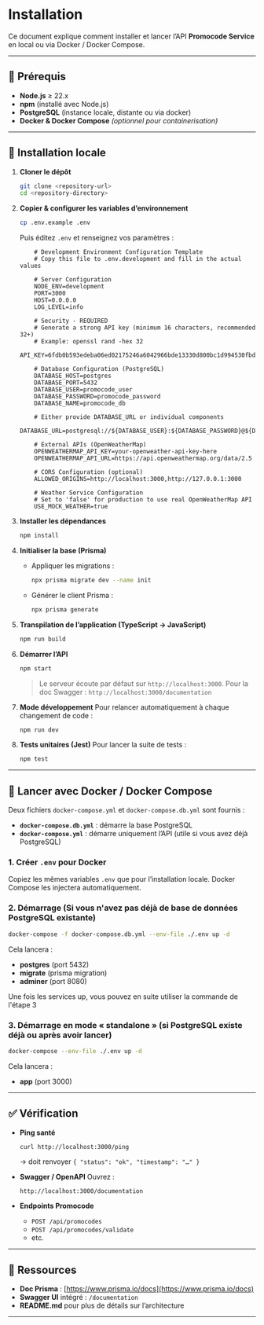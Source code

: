 # Installation

Ce document explique comment installer et lancer l’API **Promocode Service** en local ou via Docker / Docker Compose.

---

## 🔧 Prérequis

- **Node.js** ≥ 22.x
- **npm** (installé avec Node.js)
- **PostgreSQL** (instance locale, distante ou via docker)
- **Docker & Docker Compose** _(optionnel pour containerisation)_

---

## 🏡 Installation locale

1. **Cloner le dépôt**

    ```bash
    git clone <repository-url>
    cd <repository-directory>
    ```

2. **Copier & configurer les variables d’environnement**

    ```bash
    cp .env.example .env
    ```

    Puis éditez `.env` et renseignez vos paramètres :

    ```dotenv
        # Development Environment Configuration Template
        # Copy this file to .env.development and fill in the actual values

        # Server Configuration
        NODE_ENV=development
        PORT=3000
        HOST=0.0.0.0
        LOG_LEVEL=info

        # Security - REQUIRED
        # Generate a strong API key (minimum 16 characters, recommended 32+)
        # Example: openssl rand -hex 32
        API_KEY=6fdb0b593edeba06ed02175246a6042966bde13330d800bc1d994530fbdbe89d

        # Database Configuration (PostgreSQL)
        DATABASE_HOST=postgres
        DATABASE_PORT=5432
        DATABASE_USER=promocode_user
        DATABASE_PASSWORD=promocode_password
        DATABASE_NAME=promocode_db

        # Either provide DATABASE_URL or individual components
        DATABASE_URL=postgresql://${DATABASE_USER}:${DATABASE_PASSWORD}@${DATABASE_HOST}:${DATABASE_PORT}/${DATABASE_NAME}

        # External APIs (OpenWeatherMap)
        OPENWEATHERMAP_API_KEY=your-openweather-api-key-here
        OPENWEATHERMAP_API_URL=https://api.openweathermap.org/data/2.5

        # CORS Configuration (optional)
        ALLOWED_ORIGINS=http://localhost:3000,http://127.0.0.1:3000

        # Weather Service Configuration
        # Set to 'false' for production to use real OpenWeatherMap API
        USE_MOCK_WEATHER=true
    ```

3. **Installer les dépendances**

    ```bash
    npm install
    ```

4. **Initialiser la base (Prisma)**

    - Appliquer les migrations :

        ```bash
        npx prisma migrate dev --name init
        ```

    - Générer le client Prisma :

        ```bash
        npx prisma generate
        ```

5. **Transpilation de l’application (TypeScript → JavaScript)**

    ```bash
    npm run build
    ```

6. **Démarrer l’API**

    ```bash
    npm start
    ```

    > Le serveur écoute par défaut sur `http://localhost:3000`.
    > Pour la doc Swagger : `http://localhost:3000/documentation`

7. **Mode développement**
   Pour relancer automatiquement à chaque changement de code :

    ```bash
    npm run dev
    ```

8. **Tests unitaires (Jest)**
   Pour lancer la suite de tests :
    ```bash
    npm test
    ```

---

## 🐳 Lancer avec Docker / Docker Compose

Deux fichiers `docker-compose.yml` et `docker-compose.db.yml` sont fournis :

- **`docker-compose.db.yml`** : démarre la base PostgreSQL
- **`docker-compose.yml`** : démarre uniquement l’API (utile si vous avez déjà PostgreSQL)

### 1. Créer `.env` pour Docker

Copiez les mêmes variables `.env` que pour l’installation locale. Docker Compose les injectera automatiquement.

### 2. Démarrage (Si vous n'avez pas déjà de base de données PostgreSQL existante)

```bash
docker-compose -f docker-compose.db.yml --env-file ./.env up -d
```

Cela lancera :

- **postgres** (port 5432)
- **migrate** (prisma migration)
- **adminer** (port 8080)

Une fois les services up, vous pouvez en suite utiliser la commande de l'étape 3

### 3. Démarrage en mode « standalone » (si PostgreSQL existe déjà ou après avoir lancer)

```bash
docker-compose --env-file ./.env up -d
```

Cela lancera :

- **app** (port 3000)

---

## ✅ Vérification

- **Ping santé**

    ```bash
    curl http://localhost:3000/ping
    ```

    → doit renvoyer `{ "status": "ok", "timestamp": "…" }`

- **Swagger / OpenAPI**
  Ouvrez :

    ```
    http://localhost:3000/documentation
    ```

- **Endpoints Promocode**

    - `POST /api/promocodes`
    - `POST /api/promocodes/validate`
    - etc.

---

## 📘 Ressources

- **Doc Prisma** : [https://www.prisma.io/docs](https://www.prisma.io/docs)
- **Swagger UI** intégré : `/documentation`
- **README.md** pour plus de détails sur l’architecture

---
